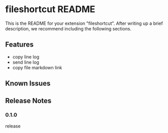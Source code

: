 # fileshortcut README

This is the README for your extension "fileshortcut". After writing up a brief description, we recommend including the following sections.

## Features

- copy line log
- send line log
- copy file markdown link

## Known Issues

## Release Notes

### 0.1.0

release